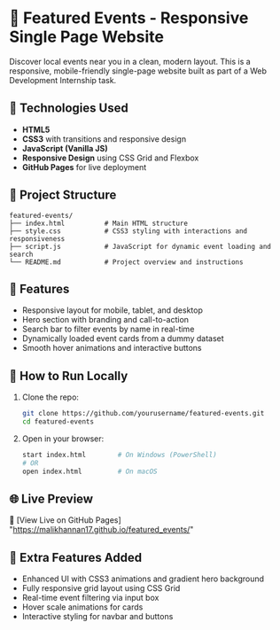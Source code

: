 # 🌟 Featured Events - Responsive Single Page Website

Discover local events near you in a clean, modern layout. This is a responsive, mobile-friendly single-page website built as part of a Web Development Internship task.

## 🔧 Technologies Used

- **HTML5**
- **CSS3** with transitions and responsive design
- **JavaScript (Vanilla JS)**
- **Responsive Design** using CSS Grid and Flexbox
- **GitHub Pages** for live deployment

## 📂 Project Structure

```
featured-events/
├── index.html          # Main HTML structure
├── style.css           # CSS3 styling with interactions and responsiveness
├── script.js           # JavaScript for dynamic event loading and search
└── README.md           # Project overview and instructions
```

## 🧠 Features

- Responsive layout for mobile, tablet, and desktop
- Hero section with branding and call-to-action
- Search bar to filter events by name in real-time
- Dynamically loaded event cards from a dummy dataset
- Smooth hover animations and interactive buttons

## 🚀 How to Run Locally

1. Clone the repo:
   ```bash
   git clone https://github.com/yourusername/featured-events.git
   cd featured-events
   ```

2. Open in your browser:
   ```bash
   start index.html        # On Windows (PowerShell)
   # OR
   open index.html         # On macOS
   ```

## 🌐 Live Preview

🔗 [View Live on GitHub Pages] "https://malikhannan17.github.io/featured_events/"

## 🙌 Extra Features Added

- Enhanced UI with CSS3 animations and gradient hero background
- Fully responsive grid layout using CSS Grid
- Real-time event filtering via input box
- Hover scale animations for cards
- Interactive styling for navbar and buttons

